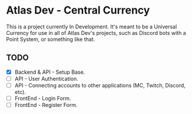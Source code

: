 # Atlas Dev - Central Currency
This is a project currently In Development.
It's meant to be a Universal Currency for use in all of Atlas Dev's projects, such as Discord bots with a Point System, or something like that.  
  
## TODO
- [x] Backend & API - Setup Base.
- [ ] API - User Authentication.
- [ ] API - Connecting accounts to other applications (MC, Twitch, Discord, etc).
- [ ] FrontEnd - Login Form.
- [ ] FrontEnd - Register Form.